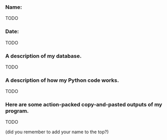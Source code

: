 ### Name:
TODO

### Date:
TODO

### A description of my database.
TODO


### A description of how my Python code works.
TODO

### Here are some action-packed copy-and-pasted outputs of my program.
TODO


(did you remember to add your name to the top?)
